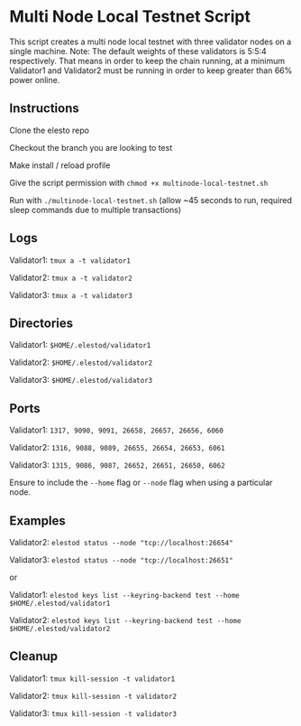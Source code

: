 # Multi Node Local Testnet Script

This script creates a multi node local testnet with three validator
nodes on a single machine. Note: The default weights of these validators
is 5:5:4 respectively. That means in order to keep the chain running, at
a minimum Validator1 and Validator2 must be running in order to keep
greater than 66% power online.

## Instructions

Clone the elesto repo

Checkout the branch you are looking to test

Make install / reload profile

Give the script permission with `chmod +x multinode-local-testnet.sh`

Run with `./multinode-local-testnet.sh` (allow \~45 seconds to run,
required sleep commands due to multiple transactions)

Logs
----

Validator1: `tmux a -t validator1`

Validator2: `tmux a -t validator2`

Validator3: `tmux a -t validator3`

Directories
-----------

Validator1: `$HOME/.elestod/validator1`

Validator2: `$HOME/.elestod/validator2`

Validator3: `$HOME/.elestod/validator3`

Ports
-----

Validator1: `1317, 9090, 9091, 26658, 26657, 26656, 6060`

Validator2: `1316, 9088, 9089, 26655, 26654, 26653, 6061`

Validator3: `1315, 9086, 9087, 26652, 26651, 26650, 6062`

Ensure to include the `--home` flag or `--node` flag when using a
particular node.

Examples
--------

Validator2: `elestod status --node "tcp://localhost:26654"`

Validator3: `elestod status --node "tcp://localhost:26651"`

or

Validator1:
`elestod keys list --keyring-backend test --home $HOME/.elestod/validator1`

Validator2:
`elestod keys list --keyring-backend test --home $HOME/.elestod/validator2`

Cleanup
----

Validator1: `tmux kill-session -t validator1`

Validator2: `tmux kill-session -t validator2`

Validator3: `tmux kill-session -t validator3`

